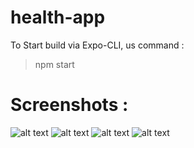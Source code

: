 # health-app

To Start build via Expo-CLI, us command : 
> npm start

# Screenshots : 

![alt text](./assets/ss/ss1.jpeg)
![alt text](./assets/ss/ss2.jpeg)
![alt text](./assets/ss/ss3.jpeg)
![alt text](./assets/ss/ss4.jpeg)
